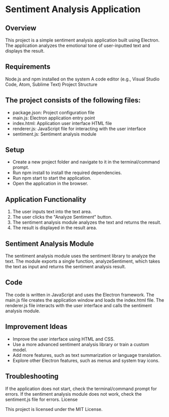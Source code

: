 # Sentiment Analysis Application

## Overview

This project is a simple sentiment analysis application built using Electron. The application analyzes the emotional tone of user-inputted text and displays the result.

## Requirements

Node.js and npm installed on the system
A code editor (e.g., Visual Studio Code, Atom, Sublime Text)
Project Structure

## The project consists of the following files:

* package.json: Project configuration file
* main.js: Electron application entry point
* index.html: Application user interface HTML file
* renderer.js: JavaScript file for interacting with the user interface
* sentiment.js: Sentiment analysis module

## Setup

* Create a new project folder and navigate to it in the terminal/command prompt.
* Run npm install to install the required dependencies.
* Run npm start to start the application.
* Open the application in the browser.

## Application Functionality

1. The user inputs text into the text area.
2. The user clicks the "Analyze Sentiment" button.
3. The sentiment analysis module analyzes the text and returns the result.
4. The result is displayed in the result area.

## Sentiment Analysis Module

The sentiment analysis module uses the sentiment library to analyze the text. The module exports a single function, analyzeSentiment, which takes the text as input and returns the sentiment analysis result.

## Code

The code is written in JavaScript and uses the Electron framework. The main.js file creates the application window and loads the index.html file. The renderer.js file interacts with the user interface and calls the sentiment analysis module.

## Improvement Ideas

* Improve the user interface using HTML and CSS.
* Use a more advanced sentiment analysis library or train a custom model.
* Add more features, such as text summarization or language translation.
* Explore other Electron features, such as menus and system tray icons.

## Troubleshooting

If the application does not start, check the terminal/command prompt for errors.
If the sentiment analysis module does not work, check the sentiment.js file for errors.
License

This project is licensed under the MIT License.